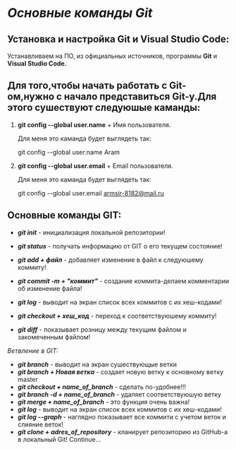 # *Основные команды Git*

## __Установка и настройка Git и Visual Studio Code:__

Устанавливаем на ПО, из официальных источников, программы **Git** и **Visual Studio Code.**

## Для того,чтобы начать работать с Git-ом,нужно с начало представиться Git-у.Для этого сушествуют следуюшые каманды:
1. **git config --global user.name** + Имя
   пользователя.
   
   Для меня это каманда будет выглядеть так:
   
   git config --global user.name Aram
2. **git config --global user.email** + 
   Email пользователя.

   Для меня это каманда будет выглядеть так:

   git config --global user.email armsir-8182@mail.ru
## __Основные команды GIT:__
* __*git init*__ - инициализация локальной
    репозитории!

* __*git status*__ - получать информацию от GIT о   его текущем состояние!
* __*git add + файл*__ - добавляет изменение в файл к  следуюшему коммиту!
* __*git commit -m + "коммит"*__ - создание коммита-делаем комментарии об изменение файла!
* __*git log*__ - выводит на экран список всех коммитов с их хеш-кодами!
* __*git checkout + хеш_код*__ - переход к соответствуюшему коммиту!
* __*git diff*__ - показывает розницу между текущим файлом и закомеченным файлом!

_Ветвление в GIT:_
* __*git branch*__ - выводит на экран сушествующые ветки
* __*git branch + Новая ветка*__ - создает новую ветку к основному ветку master
* __*git checkout + name_of_branch*__ - сделать по-удобнее!!!
* __*git branch -d + name_of_branch*__ - удаляет соответствуюшую ветку
* __*git merge + name_of_branch*__ - это функция очень важна!
* __*git log*__ - выводит на экран список всех коммитов с их хеш-кодами!
* __*git log --graph*__ - наглядно показывает все коммити с учетом веток и слияние веток!
* __*git clone + adres_of_repository*__ - кланирует репозиторию из GitHub-а в локальный Git!
Continue...